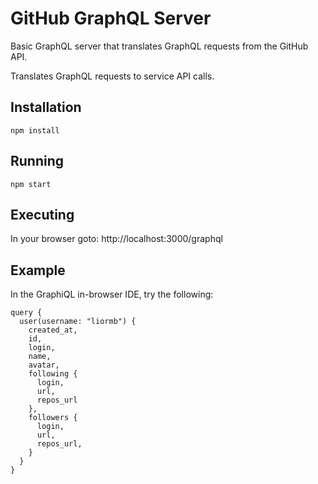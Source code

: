 # GitHub GraphQL Server

Basic GraphQL server that translates GraphQL requests from the GitHub API.

Translates GraphQL requests to service API calls.

## Installation
```
npm install
```

## Running
```
npm start
```

## Executing
In your browser goto: http://localhost:3000/graphql

## Example
In the GraphiQL in-browser IDE, try the following:
```
query {
  user(username: "liormb") {
    created_at,
    id,
    login,
    name,
    avatar,
    following {
      login,
      url,
      repos_url
    },
    followers {
      login,
      url,
      repos_url,
    }
  }
}
```